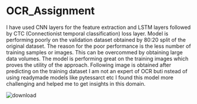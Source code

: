 # OCR_Assignment
I have used CNN layers for the feature extraction and LSTM layers followed by CTC (Connectionist temporal classification) loss layer. Model is performing poorly on the validation dataset obtained by 80:20 split of the original dataset. The reason for the poor performance is the less number of training  samples or images. This can be overcommed by obtaining large data volumes. The model is performing great on the training images which proves the utility of the approach. 
Following image is obtained after predicting on the training dataset
I am not an expert of OCR buti nstead of using readymade models like pytessarct etc I found this model more challenging and helped me to get insights in this domain.


![download](https://user-images.githubusercontent.com/74661892/130097894-14450503-37c9-4237-8e83-cfa017efa514.png)


